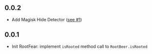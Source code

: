 ## 0.0.2
* Add Magisk Hide Detector ([see #1](https://github.com/iandis/root-fear/pull/1))

## 0.0.1

* Init RootFear: implement `isRooted` method call to `RootBeer.isRooted`

